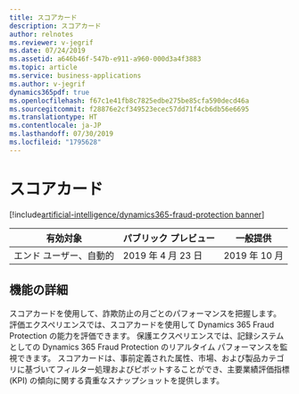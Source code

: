 ```yaml
---
title: スコアカード
description: スコアカード
author: relnotes
ms.reviewer: v-jegrif
ms.date: 07/24/2019
ms.assetid: a646b46f-547b-e911-a960-000d3a4f3883
ms.topic: article
ms.service: business-applications
ms.author: v-jegrif
dynamics365pdf: true
ms.openlocfilehash: f67c1e41fb8c7825edbe275be85cfa590decd46a
ms.sourcegitcommit: f28876e2cf349523ecec57dd71f4cb6db56e6695
ms.translationtype: HT
ms.contentlocale: ja-JP
ms.lasthandoff: 07/30/2019
ms.locfileid: "1795628"
---
```

# <a name="scorecard"></a>スコアカード
[!include[artificial-intelligence/dynamics365-fraud-protection banner](../includes/artificial-intelligence/dynamics365-fraud-protection.md)]

| 有効対象    |  パブリック プレビュー | 一般提供 | 
| ---------- | ---------- |---------- |
|エンド ユーザー、自動的|2019 年 4 月 23 日| 2019 年 10 月|






## <a name="feature-details"></a>機能の詳細
<!--feature detail start -->
スコアカードを使用して、詐欺防止の月ごとのパフォーマンスを把握します。 評価エクスペリエンスでは、スコアカードを使用して Dynamics 365 Fraud Protection の能力を評価できます。 保護エクスペリエンスでは、記録システムとしての Dynamics 365 Fraud Protection のリアルタイム パフォーマンスを監視できます。 スコアカードは、事前定義された属性、市場、および製品カテゴリに基づいてフィルター処理およびピボットすることができ、主要業績評価指標 (KPI) の傾向に関する貴重なスナップショットを提供します。
<!--feature detail end -->











